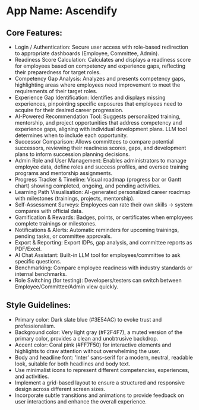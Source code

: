 # **App Name**: Ascendify

## Core Features:

- Login / Authentication: Secure user access with role-based redirection to appropriate dashboards (Employee, Committee, Admin).
- Readiness Score Calculation: Calculates and displays a readiness score for employees based on competency and experience gaps, reflecting their preparedness for target roles.
- Competency Gap Analysis: Analyzes and presents competency gaps, highlighting areas where employees need improvement to meet the requirements of their target roles.
- Experience Gap Identification: Identifies and displays missing experiences, pinpointing specific exposures that employees need to acquire for their desired career progression.
- AI-Powered Recommendation Tool: Suggests personalized training, mentorship, and project opportunities that address competency and experience gaps, aligning with individual development plans. LLM tool determines when to include each opportunity.
- Successor Comparison: Allows committees to compare potential successors, reviewing their readiness scores, gaps, and development plans to inform succession planning decisions.
- Admin Role and User Management: Enables administrators to manage employee data, define roles and success profiles, and oversee training programs and mentorship assignments.
- Progress Tracker & Timeline: Visual roadmap (progress bar or Gantt chart) showing completed, ongoing, and pending activities.
- Learning Path Visualisation: AI-generated personalized career roadmap with milestones (trainings, projects, mentorship).
- Self-Assessment Surveys: Employees can rate their own skills → system compares with official data.
- Gamification & Rewards: Badges, points, or certificates when employees complete trainings or milestones.
- Notifications & Alerts: Automatic reminders for upcoming trainings, pending tasks, or committee approvals.
- Export & Reporting: Export IDPs, gap analysis, and committee reports as PDF/Excel.
- AI Chat Assistant: Built-in LLM tool for employees/committee to ask specific questions.
- Benchmarking: Compare employee readiness with industry standards or internal benchmarks.
- Role Switching (for testing): Developers/testers can switch between Employee/Committee/Admin view quickly.

## Style Guidelines:

- Primary color: Dark slate blue (#3E54AC) to evoke trust and professionalism.
- Background color: Very light gray (#F2F4F7), a muted version of the primary color, provides a clean and unobtrusive backdrop.
- Accent color: Coral pink (#FF7F50) for interactive elements and highlights to draw attention without overwhelming the user.
- Body and headline font: 'Inter' sans-serif for a modern, neutral, readable look, suitable for both headlines and body text.
- Use minimalist icons to represent different competencies, experiences, and activities.
- Implement a grid-based layout to ensure a structured and responsive design across different screen sizes.
- Incorporate subtle transitions and animations to provide feedback on user interactions and enhance the overall experience.